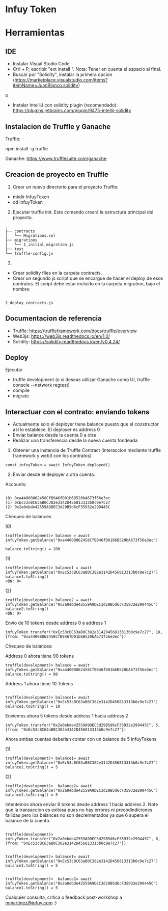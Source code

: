 # Infuy Token




# Herramientas

## IDE

- Instalar Visual Studio Code
- Ctrl + P, escribir  "ext install ". Nota: Tener en cuenta el espacio al final.
- Buscar por "Solidity", instalar la primera opcion (https://marketplace.visualstudio.com/items?itemName=JuanBlanco.solidity)

o 

- Instalar IntelliJ con solidity plugin (recomendado):  https://plugins.jetbrains.com/plugin/9475-intellij-solidity





## Instalacion de Truffle y Ganache

Truffle:

npm install -g truffle

Ganache:
https://www.trufflesuite.com/ganache


## Creacion de proyecto en Truffle

1. Crear un nuevo directorio para el proyecto Truffle: 

- mkdir InfuyToken
- cd InfuyToken
 

2. Ejecutar truffle init. Este comando creará la estructura principal del proyecto.  

```
.
├── contracts
│   └── Migrations.sol
├── migrations
│   └── 1_initial_migration.js
├── test
└── truffle-config.js
```
3. 

- Crear solidity files en la carpeta contracts. 
- Crear un segundo js script que se encargue de hacer el deploy de esos contratos. El script debe estar incluido en la carpeta migration, bajo el nombre:
```

2_deploy_contracts.js
```

## Documentacion de referencia

- Truffle: https://truffleframework.com/docs/truffle/overview
- Web3js: https://web3js.readthedocs.io/en/1.0/
- Solidity: https://solidity.readthedocs.io/en/v0.4.24/


## Deploy  

Ejecutar

- truffle development (o si deseas utilizar Ganache como UI, truffle console --network regtest)
- compile
- migrate 


## Interactuar con el contrato: enviando tokens

- Actualmente solo el deployer tiene balance puesto que el constructor asi lo establece. El deployer es  address 0
- Enviar balance desde la cuenta 0 a otra
- Realizar una transferencia desde la nueva cuenta fondeada

1. Obtener una instancia de Truffle Contract (interaccion mediante truffle framework y web3 con los contratos)
```
const infuyToken = await InfuyToken.deployed()
```
2. Enviar desde el deployer a otra cuenta. 

Accounts: 
```

(0) 0xa44008862458CfB946fD01b6B520bA673f56e3ec
(1) 0xEc53cBC63aB0C382e3142D456813313b0c9e7c27
(2) 0x2a0ebde42559A9DEC3d29B5d6cF35932e299445C
```


Chequeo de balances

(0)
```
truffle(development)> balance = await infuyToken.getBalance("0xa44008862458CfB946fD01b6B520bA673f56e3ec")

balance.toString() = 100

```


(1)
```
truffle(development)> balance1 = await infuyToken.getBalance("0xEc53cBC63aB0C382e3142D456813313b0c9e7c27")
balance1.toString()
<BN: 0>
```
(2)
```
truffle(development)> balance2 = await infuyToken.getBalance("0x2a0ebde42559A9DEC3d29B5d6cF35932e299445C")
balance2.toString()
<BN: 0>
```

Envio de 10 tokens desde address 0 a address 1
```
infuyToken.transfer("0xEc53cBC63aB0C382e3142D456813313b0c9e7c27", 10, {from: "0xa44008862458CfB946fD01b6B520bA673f56e3ec"})
```

Chequeo de balances:


Address 0 ahora tiene 90 tokens
```
truffle(development)> balance = await infuyToken.getBalance("0xa44008862458CfB946fD01b6B520bA673f56e3ec")
balance.toString() = 90

```

Address 1 ahora tiene 10 Tokens 
```

truffle(development)> balance1= await infuyToken.getBalance("0xEc53cBC63aB0C382e3142D456813313b0c9e7c27")
balance1.toString() = 10

```

Enviemos ahora 5 tokens desde address 1 hacia address 2
```
infuyToken.transfer("0x2a0ebde42559A9DEC3d29B5d6cF35932e299445C", 5, {from: "0xEc53cBC63aB0C382e3142D456813313b0c9e7c27"})

```

Ahora ambas cuentas deberian contar con  un balance de 5 infuyTokens 

(1)
```
truffle(development)> balance1= await infuyToken.getBalance("0xEc53cBC63aB0C382e3142D456813313b0c9e7c27")
balance1.toString() = 5
```
(2)
```
truffle(development)>  balance2= await infuyToken.getBalance("0x2a0ebde42559A9DEC3d29B5d6cF35932e299445C")
balance1.toString() = 5

```

Intentemos ahora enviar 6 tokens desde address 1 hacia address 2. Note que la transaccion es exitosa pues no hay errores ni precodindiciones fallidas pero los balances no son decrementados ya que 6 supera el balance de la cuenta.

```

truffle(development)> infuyToken.transfer("0x2a0ebde42559A9DEC3d29B5d6cF35932e299445C", 6, {from: "0xEc53cBC63aB0C382e3142D456813313b0c9e7c27"})

  
truffle(development)> balance1= await infuyToken.getBalance("0xEc53cBC63aB0C382e3142D456813313b0c9e7c27")
balance1.toString() = 5


truffle(development)>  balance2= await infuyToken.getBalance("0x2a0ebde42559A9DEC3d29B5d6cF35932e299445C")
balance1.toString() = 5
```


Cualquier consulta, crítica o feedback post-workshop a mmartinez@infuy.com :)
